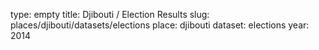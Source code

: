 type: empty
title: Djibouti / Election Results
slug: places/djibouti/datasets/elections
place: djibouti
dataset: elections
year: 2014
